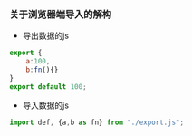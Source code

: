 ### 关于浏览器端导入的解构
- 导出数据的js
```javascript
export {
    a:100,
    b:fn(){}
}
export default 100;
```
- 导入数据的js
```javascript
import def, {a,b as fn} from "./export.js";
```

